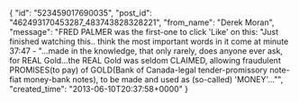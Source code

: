  {
   "id": "523459017690035",
   "post_id": "462493170453287_483743828328221",
   "from_name": "Derek Moran",
   "message": "FRED PALMER was the first-one to click 'Like' on this: \"Just finished watching this.. think the most important words in it come at minute 37:47 - \"...made in the knowledge, that only rarely, does anyone ever ask, for REAL Gold...the REAL Gold was seldom CLAIMED, allowing fraudulent PROMISES(to pay) of GOLD(Bank of Canada-legal tender-promissory note-fiat money-bank notes), to be made and used as (so-called) 'MONEY'...\"",
   "created_time": "2013-06-10T20:37:58+0000"
 }
